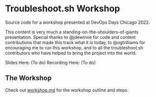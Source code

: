 Troubleshoot.sh Workshop
=================

Source code for a workshop presented at DevOps Days Chicago 2022.

This content is very much a standing-on-the-shoulders-of-giants presentation. 
Special thanks to @jdewinne for code and content contributions that made this track what it is today, to @ogtrilliams for encouraging me to run this workshop, and to all the troubleshoot.sh contributors who have helped to bring the project into the world.

Slides Here: (To do)
Recording Here: (To do) 

The Workshop
--------------

Check out [workshop.md](workshop.md) for the workshop outline and steps.

